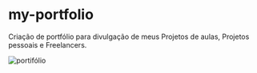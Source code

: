 # my-portfolio
Criação de portfólio para divulgação de meus Projetos de aulas, Projetos pessoais e Freelancers.
<br>

![portifólio](https://user-images.githubusercontent.com/97806169/206424899-8b10aa9c-94d0-4944-87ec-00506d06ab2e.gif)




